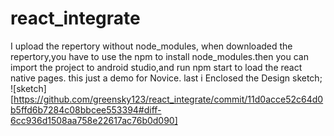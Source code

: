 # react_integrate
I  upload the repertory  without node_modules, when  downloaded the repertory,you have to use the npm to install  node_modules.then
you can  import the project to android studio,and  run npm  start  to load  the react native pages.
this just a demo for  Novice.
last i  Enclosed the  Design sketch;
![sketch][https://github.com/greensky123/react_integrate/commit/11d0acce52c64d0b5ffd6b7284c08bbcee553394#diff-6cc936d1508aa758e22617ac76b0d090]
